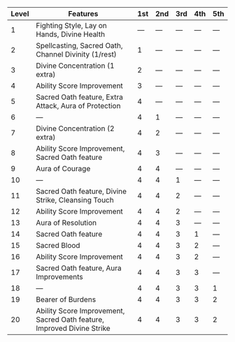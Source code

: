 | Level | Features                                                               | 1st     | 2nd     | 3rd     | 4th     | 5th     |
|-------|------------------------------------------------------------------------|---------|---------|---------|---------|---------|
| 1     | Fighting Style, Lay on Hands, Divine Health                            | &mdash; | &mdash; | &mdash; | &mdash; | &mdash; |
| 2     | Spellcasting, Sacred Oath, Channel Divinity (1/rest)                   | 1       | &mdash; | &mdash; | &mdash; | &mdash; |
| 3     | Divine Concentration (1 extra)                                         | 2       | &mdash; | &mdash; | &mdash; | &mdash; |
| 4     | Ability Score Improvement                                              | 3       | &mdash; | &mdash; | &mdash; | &mdash; |
| 5     | Sacred Oath feature, Extra Attack, Aura of Protection                  | 4       | &mdash; | &mdash; | &mdash; | &mdash; |
| 6     | &mdash;                                                                | 4       | 1       | &mdash; | &mdash; | &mdash; |
| 7     | Divine Concentration (2 extra)                                         | 4       | 2       | &mdash; | &mdash; | &mdash; |
| 8     | Ability Score Improvement, Sacred Oath feature                         | 4       | 3       | &mdash; | &mdash; | &mdash; |
| 9     | Aura of Courage                                                        | 4       | 4       | &mdash; | &mdash; | &mdash; |
| 10    | &mdash;                                                                | 4       | 4       | 1       | &mdash; | &mdash; |
| 11    | Sacred Oath feature, Divine Strike, Cleansing Touch                    | 4       | 4       | 2       | &mdash; | &mdash; |
| 12    | Ability Score Improvement                                              | 4       | 4       | 2       | &mdash; | &mdash; |
| 13    | Aura of Resolution                                                     | 4       | 4       | 3       | &mdash; | &mdash; |
| 14    | Sacred Oath feature                                                    | 4       | 4       | 3       | 1       | &mdash; |
| 15    | Sacred Blood                                                           | 4       | 4       | 3       | 2       | &mdash; |
| 16    | Ability Score Improvement                                              | 4       | 4       | 3       | 2       | &mdash; |
| 17    | Sacred Oath feature, Aura Improvements                                 | 4       | 4       | 3       | 3       | &mdash; |
| 18    | &mdash;                                                                | 4       | 4       | 3       | 3       | 1       |
| 19    | Bearer of Burdens                                                      | 4       | 4       | 3       | 3       | 2       |
| 20    | Ability Score Improvement, Sacred Oath feature, Improved Divine Strike | 4       | 4       | 3       | 3       | 2       |
